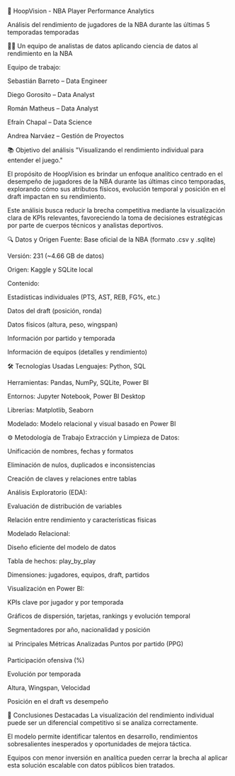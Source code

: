 🏀 HoopVision - NBA Player Performance Analytics

Análisis del rendimiento de jugadores de la NBA durante las últimas 5 temporadas temporadas

👨‍💻 Un equipo de analistas de datos aplicando ciencia de datos al rendimiento en la NBA

Equipo de trabajo:

Sebastián Barreto – Data Engineer

Diego Gorosito – Data Analyst

Román Matheus – Data Analyst

Efraín Chapal – Data Science

Andrea Narváez – Gestión de Proyectos

📚 Objetivo del análisis
"Visualizando el rendimiento individual para entender el juego."

El propósito de HoopVision es brindar un enfoque analítico centrado en el desempeño de jugadores de la NBA durante las últimas cinco temporadas, explorando cómo sus atributos físicos, evolución temporal y posición en el draft impactan en su rendimiento.

Este análisis busca reducir la brecha competitiva mediante la visualización clara de KPIs relevantes, favoreciendo la toma de decisiones estratégicas por parte de cuerpos técnicos y analistas deportivos.

🔍 Datos y Origen
Fuente: Base oficial de la NBA (formato .csv y .sqlite)

Versión: 231 (~4.66 GB de datos)

Origen: Kaggle y SQLite local

Contenido:

Estadísticas individuales (PTS, AST, REB, FG%, etc.)

Datos del draft (posición, ronda)

Datos físicos (altura, peso, wingspan)

Información por partido y temporada

Información de equipos (detalles y rendimiento)

🛠️ Tecnologías Usadas
Lenguajes: Python, SQL

Herramientas: Pandas, NumPy, SQLite, Power BI

Entornos: Jupyter Notebook, Power BI Desktop

Librerías: Matplotlib, Seaborn

Modelado: Modelo relacional y visual basado en Power BI

⚙️ Metodología de Trabajo
Extracción y Limpieza de Datos:

Unificación de nombres, fechas y formatos

Eliminación de nulos, duplicados e inconsistencias

Creación de claves y relaciones entre tablas

Análisis Exploratorio (EDA):

Evaluación de distribución de variables

Relación entre rendimiento y características físicas

Modelado Relacional:

Diseño eficiente del modelo de datos

Tabla de hechos: play_by_play

Dimensiones: jugadores, equipos, draft, partidos

Visualización en Power BI:

KPIs clave por jugador y por temporada

Gráficos de dispersión, tarjetas, rankings y evolución temporal

Segmentadores por año, nacionalidad y posición

📊 Principales Métricas Analizadas
Puntos por partido (PPG)

Participación ofensiva (%)

Evolución por temporada

Altura, Wingspan, Velocidad

Posición en el draft vs desempeño

🚀 Conclusiones Destacadas
La visualización del rendimiento individual puede ser un diferencial competitivo si se analiza correctamente.

El modelo permite identificar talentos en desarrollo, rendimientos sobresalientes inesperados y oportunidades de mejora táctica.

Equipos con menor inversión en analítica pueden cerrar la brecha al aplicar esta solución escalable con datos públicos bien tratados.
